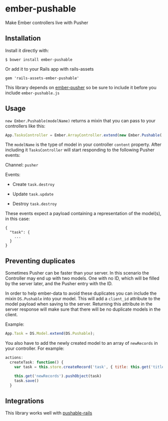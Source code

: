 # ember-pushable

Make Ember controllers live with Pusher

## Installation

Install it directly with:

```
$ bower install ember-pushable
```

Or add it to your Rails app with rails-assets

```
gem 'rails-assets-ember-pushable'
```

This library depends on [ember-pusher](https://github.com/jamiebikies/ember-pusher)
so be sure to include it before you include `ember-pushable.js`

## Usage

`new Ember.Pushable(modelName)` returns a mixin that you can pass to your controllers like this:

```javascript
App.TasksController = Ember.ArrayController.extend(new Ember.Pushable('task'))
```

The `modelName` is the type of model in your controller `content` property.
After including it `TasksController` will start responding to the following Pusher events:

Channel: `pusher`

Events:

- Create
`task.destroy`

- Update
`task.update`

- Destroy
`task.destroy`

These events expect a payload containing a representation of the model(s), in this case:

```
{
  "task": {
    ...
  }
}
```

## Preventing duplicates

Sometimes Pusher can be faster than your server. In this scenario the Controller may end up with two models. One with no ID, which will be filled by the server later, and the Pusher entry with the ID.

In order to help ember-data to avoid these duplicates you can include the mixin `DS.Pushable` into your model. This will add a `client_id` attribute to the model payload when saving to the server.
Returning this attribute in the server response will make sure that there will be no duplicate models in the client.

Example:

```javascript
App.Task = DS.Model.extend(DS.Pushable);
```

You also have to add the newly created model to an array of `newRecords` in your controller. For example:

```javascript
actions:
  createTask: function() {
    var task = this.store.createRecord('task', { title: this.get('title') })

    this.get('newRecords').pushObject(task)
    task.save()
  }
```

## Integrations

This library works well with [pushable-rails](https://github.com/matteodepalo/pushable-rails)

